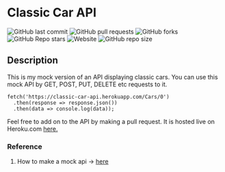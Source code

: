 # Classic Car API

<img alt="GitHub last commit" src="https://img.shields.io/github/last-commit/HerndonE/Classic-Car-API?style=plastic">

<img alt="GitHub pull requests" src="https://img.shields.io/github/issues-pr/HerndonE/Classic-Car-API?style=plastic">

<img alt="GitHub forks" src="https://img.shields.io/github/forks/HerndonE/Classic-Car-API?style=plastic">

<img alt="GitHub Repo stars" src="https://img.shields.io/github/stars/HerndonE/Classic-Car-API?style=plastic">

<img alt="Website" src="https://img.shields.io/website?style=plastic&url=https%3A%2F%2Fclassic-car-api.herokuapp.com%2FCars">

<img alt="GitHub repo size" src="https://img.shields.io/github/repo-size/HerndonE/Classic-Car-API?style=plastic">

## Description
This is my mock version of an API displaying classic cars. You can use this mock API by GET, POST, PUT, DELETE etc requests to it. 

```
fetch('https://classic-car-api.herokuapp.com/Cars/0')
  .then(response => response.json())
  .then(data => console.log(data));
```
Feel free to add on to the API by making a pull request. It is hosted live on Heroku.com [here.](https://classic-car-api.herokuapp.com/)
  
### Reference
1. How to make a mock api -> [here](https://www.youtube.com/watch?v=FLnxgSZ0DG4&ab_channel=CodewithAniaKub%C3%B3w)
